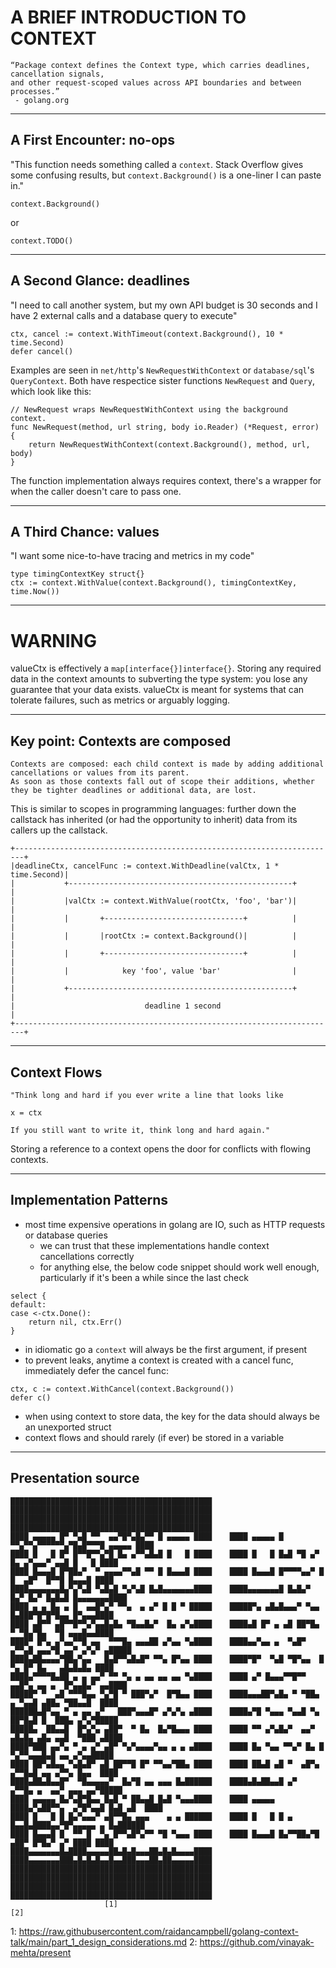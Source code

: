 # A BRIEF INTRODUCTION TO CONTEXT
```
“Package context defines the Context type, which carries deadlines, cancellation signals,
and other request-scoped values across API boundaries and between processes.”
 - golang.org
```

---

## A First Encounter: no-ops

"This function needs something called a `context`.
Stack Overflow gives some confusing results, but `context.Background()` is a one-liner I can paste in."

```golang
context.Background()
```
or
```golang
context.TODO()
```

<!--
 - it's the default datatype and therefore pretty safe
 - it's an acceptable solution for nascent codebases, but context.TODO() is preferred
-->

---
## A Second Glance: deadlines

"I need to call another system, but my own API budget is 30 seconds and I have 2 external calls and a database query to execute"

```golang
ctx, cancel := context.WithTimeout(context.Background(), 10 * time.Second)
defer cancel()
```
Examples are seen in `net/http`'s `NewRequestWithContext` or `database/sql`'s `QueryContext`.
Both have respectice sister functions `NewRequest` and `Query`, which look like this: 

```golang
// NewRequest wraps NewRequestWithContext using the background context.
func NewRequest(method, url string, body io.Reader) (*Request, error) {
	return NewRequestWithContext(context.Background(), method, url, body)
}
```
The function implementation always requires context, there's a wrapper for when the caller doesn't care to pass one.

<!--
 - creating a context with a 1 minute deadline from a parent of a 5 minute deadline yields a 1 minute deadline
 - creating a context with a 5 minute deadline from a parent of a 1 minute deadline yields a 1 minute deadline
 	- this is done during creation by a branch in the library
 - WithTimeout and WithDeadline both resolve to a deadline, which is a defined point in time, not a duration of time.
 	- TODO: why is that important to know?
 - also returns a cancel function
 	- always defer the cancel(), executing it twice has no harmful effects
 	- prevents leaking contexts
 		- similar to creating goroutines in a loop, creating contexts in a loop has the potential for leaks
 		- leaks are limited by parent contexts: if the parent context ends, then any leaked contexts are cleaned up
-->

---
## A Third Chance: values

"I want some nice-to-have tracing and metrics in my code"

```golang
type timingContextKey struct{}
ctx := context.WithValue(context.Background(), timingContextKey, time.Now())
```
<!-- 
 - a parent context's value is never overwritten for a given key, it's shadowed
 	- as frames of context fall off the stack, it will become accessible again
 - keys should be unexported structs: this guarantees no collisions
 -->

---
<!-- fg=black bg=red -->
# WARNING

valueCtx is effectively a `map[interface{}]interface{}`.
Storing any required data in the context amounts to subverting the type system: you lose any guarantee that your data exists.
valueCtx is meant for systems that can tolerate failures, such as metrics or arguably logging.
<!-- 
 - at its extreme, what's the point in having _any_ variable in the signature if you can have _all_ of them in a single parameter?
 -->
---
## Key point: Contexts are composed

```
Contexts are composed: each child context is made by adding additional cancellations or values from its parent.
As soon as those contexts fall out of scope their additions, whether they be tighter deadlines or additional data, are lost.
```

This is similar to scopes in programming languages: further down the callstack has inherited (or had the opportunity to inherit)
data from its callers up the callstack.

```
+------------------------------------------------------------------------+
|deadlineCtx, cancelFunc := context.WithDeadline(valCtx, 1 * time.Second)|
|           +--------------------------------------------------+         |
|           |valCtx := context.WithValue(rootCtx, 'foo', 'bar')|         |
|           |       +-------------------------------+          |         |
|           |       |rootCtx := context.Background()|          |         |
|           |       +-------------------------------+          |         |
|           |            key 'foo', value 'bar'                |         |
|           +--------------------------------------------------+         |
|                             deadline 1 second                          |
+------------------------------------------------------------------------+
```

---
## Context Flows

```
"Think long and hard if you ever write a line that looks like

x = ctx

If you still want to write it, think long and hard again."
```

Storing a reference to a context opens the door for conflicts with flowing contexts.

---
## Implementation Patterns
 - most time expensive operations in golang are IO, such as HTTP requests or database queries
 	- we can trust that these implementations handle context cancellations correctly
 	- for anything else, the below code snippet should work well enough, particularly if it's been a while since the last check
```
select {
default:
case <-ctx.Done():
	return nil, ctx.Err()
}
```
 - in idiomatic go a `context` will always be the first argument, if present
 - to prevent leaks, anytime a context is created with a cancel func, immediately defer the cancel func:
 ```
ctx, c := context.WithCancel(context.Background())
defer c()
 ```
 - when using context to store data, the key for the data should always be an unexported struct
 - context flows and should rarely (if ever) be stored in a variable

---

## Presentation source
```
█████████████████████████████████████████████    █████████████████████████████████████████████
█████████████████████████████████████████████    █████████████████████████████████████████████
████ ▄▄▄▄▄ █▀ ▀▄█ ▀▀  ▄▄▀█▀▄█▄▀▀ █ ▄▄▄▄▄ ████    ████ ▄▄▄▄▄ █ ▀▀▄▀▀▄▀▀▀▀▀▀▄▀█▄█▀▀▀█ ▄▄▄▄▄ ████
████ █   █ █▀ █▀▀█▀▀▄▀█ █▄ ▄▀▀▄█▄█ █   █ ████    ████ █   █ █▄█ ▀█ ▄▀ █▄ ▄▀▄▄▄▀ ▄▄█ █   █ ████
████ █▄▄▄█ █▀██▄▀  ▀ ▄▄▄▄▀▀▄█ ▀▀ █ █▄▄▄█ ████    ████ █▄▄▄█ █▀▀▀▀▄▄▀ █ █  ▄█▀  █▀▀█ █▄▄▄█ ████
████▄▄▄▄▄▄▄█▄▀▄▀▄█ ▀▄█▄█ ▀▄▀▄█ █▄█▄▄▄▄▄▄▄████    ████▄▄▄▄▄▄▄█ █▄█▄▀ █▄▀ █▄▀ █▄█▄█ █▄▄▄▄▄▄▄████
████ ▄ ▄ █▄ ▄ █  ▄▄█▀▄▀ ▀▀▄  ▄ ▄▀ █ █ ▀ █████    █████▀▄ ▄█▄█▄▄▄▀ ▀▄▄  █▄███▀█▀█▀█▄▄ █▀▄▄▄████
████ ▄█▀▀ ▄█▀▀█▀▀▄▀▄▄█▄█▄ ▀█▄▄█▄▀  █▄ ▄▀▄████    ████▄█ █▀ ▄ ▄█ ██▀█▄  ▀ ▀█▄▀█▄  ▀█ ▄▄▄█▄▄████
████▀ █▀▄ ▄▀▄▄▀▀█ ▄▄  ▀▀▀█▄ ▄▄▄██ ▄▀▄▄ ▀▄████    ████▄▄▀▄▄ ▄  ▀▄█▀ ▄▀▀▄█ ▄▄▄▀█ ▄▄▀ ▄▀▄▀ ▄█████
████▄██▄▄▄▄▀██▄▀▄▄   █▄█▀▀▄█▄█▀ ▀▀▄ █▀▄▄ ████    ████▀█▀  ▀▄█ ▀█▀▄▄  █ ▀▄ █▀ █▄   ▄█▄█▄█▄ ████
████▄▀▀▀▀█▄██ ▄ ▄ ▄▄▀ ▀▀ ▀▄ ▄ ▄▄ ▄▄ ▄▄ ▀▄████    ████ ▄▀ █▄▄▄▀▀█▀▀  ▄▄█▀▄ ▄▄ ▄  █▀▄▄█▄▀ ▄▄████
█████▀ ▀  ▄█ ▀▀▀█▄▄ ▀▄▀█ ▀ ███▀▄▀  █▀█▄▄ ████    ████▄▄▄██▀▄█▄ ▀ ▀██▄ ▄ ▀▄▄█ ▄██▄ ▀██▄▄█  ████
██████▄█▀▄▄ ▀ ▄ ▄▄ ▄▀   ███▀▄▄▄█▀ ▄▀▄▀▄ ▄████    ████▄▀█ ▀▄▄▄ ▀▄▄█ ▀▄ ██▀█▄█ █  ███▄ ▄▀▄▀█████
█████▄  ██▄▄█  █▀▄▀▄ ▄██▀  ▀ █▄  █▄▀█▄▄▄ ████    ████ ▀▀ ▄▀▄█▄▀  ▄▄▀ ▄█▄█▄ ▄█▄ ▄▄█  ▀███ ▄████
████▀███ ▄▄▀▄ ▀ ▄ ▄▀ ▄█▀ ▀▄▀▄▄▄▄▀▄▄ ▄ ▄ ▄████    ████ █▄ ▀▄▄ ▀▀▄▀ █▄ █ ▀▄▀▀▄▄▄█▄█ ▄▄ ▄▀▄▄█████
████ ██▀▄█▄▄ ▀▄█▄█▀ ▄█ ██▀▀█ █▀ ▀▀▄▄▀██▄ ████    ████ ██▄█ ▄█ ▀  ▄█▀▄ ▄▀▀█▄█ ▄▄ ▄▀▀▄ █▄▄  ████
████▄██▄█▄▄█▀  ▀█▄▄▄▄▄▀  █▄▀█ ▄▄ ▄▄▄ █▄██████    ████▄█▄██▄▄█ ▄▀     ▄▀▀█▄ ▄  ▄▄▀ ▄▄▄ ▄▄▀█████
████ ▄▄▄▄▄ █▄▀▄█▀█▄▄ █▄█ ▀ ██▄▄█ █▄█ ▀▄▄▄████    ████ ▄▄▄▄▄ ████▄▀▄██▀▀▄  ▄▀█▀▄▄█ █▄█ ▄█  ████
████ █   █ █ █▄▀▄▄▄▀ ▄█▀▀█▄ ▄▄▄    ▄ ▄ ██████    ████ █   █ █ ▄ █▄▄█▄████▄▄▀█▀▄▄▄▄▄ ▄ █▄██████
████ █▄▄▄█ █  ▀▀ █  ▀▄ █▀▀▄█▀▄▀▀ ▀█ ▀▄▄▄ ████    ████ █▄▄▄█ █▄▀▀██▄▀█  ▄██▀ █▀█▄▀ ▄▀ ████ ████
████▄▄▄▄▄▄▄█▄████▄▄▄▄▄██▄█▄█▄▄▄██▄█▄█▄▄▄▄████    ████▄▄▄▄▄▄▄███▄█▄█▄█▄▄█▄▄███▄▄▄██▄██▄▄▄▄▄████
█████████████████████████████████████████████    █████████████████████████████████████████████
█████████████████████████████████████████████    █████████████████████████████████████████████
                     [1]                                              [2]
```
1: https://raw.githubusercontent.com/raidancampbell/golang-context-talk/main/part_1_design_considerations.md
2: https://github.com/vinayak-mehta/present

